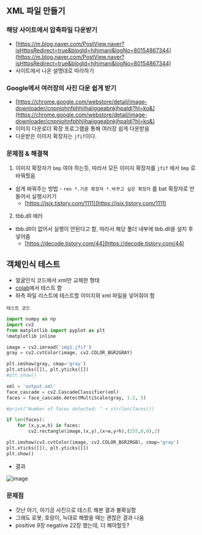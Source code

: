 ## XML 파일 만들기

### 해당 사이트에서 압축파일 다운받기

- [https://m.blog.naver.com/PostView.naver?isHttpsRedirect=true&blogId=hihimani&logNo=80154867344](https://m.blog.naver.com/PostView.naver?isHttpsRedirect=true&blogId=hihimani&logNo=80154867344)
- 사이트에서 나온 설명대로 따라하기

### Google에서 여러장의 사진 다운 쉽게 받기

- [https://chrome.google.com/webstore/detail/image-downloader/cnpniohnfphhjihaiiggeabnkjhpaldj?hl=ko&](https://chrome.google.com/webstore/detail/image-downloader/cnpniohnfphhjihaiiggeabnkjhpaldj?hl=ko&)
- 이미지 다운로더 확장 프로그램을 통해 여러장 쉽게 다운받음
- 다운받은 이미지 확장자는 `jfif`이다.

### 문제점 & 해결책

1. 이미지 확장자가 `bmp` 여야 하는듯, 따라서 모든 이미지 확장자를 `jfif` 에서 `bmp` 로 바꿔줬음

- 쉽게 바꿔주는 방법 - `ren *.기존 확장자 *.바꾸고 싶은 확장자` 를 bat 확장자로 만들어서 실행시키기
  - [https://jsix.tistory.com/1111](https://jsix.tistory.com/1111)

2. tbb.dll 에러

- tbb.dll이 없어서 실행이 안된다고 함, 따라서 해당 폴더 내부에 tbb.dll을 설치 후 넣어줌
  - [https://decode.tistory.com/44](https://decode.tistory.com/44)

## 객체인식 테스트

- 얼굴인식 코드에서 xml만 교체한 형태
- [colab](https://colab.research.google.com/)에서 테스트 함
- 좌측 파일 리스트에 테스트할 이미지와 xml 파일을 넣어줘야 함

`테스트 코드`

```python
import numpy as np
import cv2
from matplotlib import pyplot as plt
%matplotlib inline

image = cv2.imread('img1.jfif')
gray = cv2.cvtColor(image, cv2.COLOR_BGR2GRAY)

plt.imshow(gray, cmap='gray')
plt.xticks([]), plt.yticks([])
#plt.show()

xml = 'output.xml'
face_cascade = cv2.CascadeClassifier(xml)
faces = face_cascade.detectMultiScale(gray, 1.2, 5)

#print("Number of faces detected: " + str(len(faces)))

if len(faces):
    for (x,y,w,h) in faces:
        cv2.rectangle(image,(x,y),(x+w,y+h),(255,0,0),2)

plt.imshow(cv2.cvtColor(image, cv2.COLOR_BGR2RGB), cmap='gray')
plt.xticks([]), plt.yticks([])
plt.show()
```

- 결과

![image](https://user-images.githubusercontent.com/99601412/183321105-0877179d-3bc3-4106-95ad-8b3eef2d5d34.png)

### 문제점

- 갓난 아기, 아기곰 사진으로 테스트 해본 결과 불확실함
- 그래도 로봇, 호랑이, 늑대로 해봤을 때는 괜찮은 결과 나옴
- positive 9장 negative 22장 했는데, 더 해야할듯?
